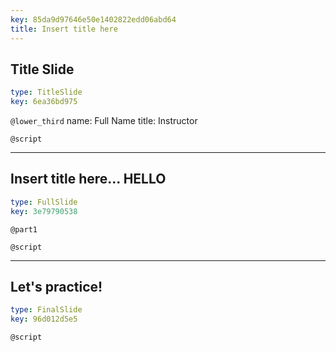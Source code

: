 ```yaml
---
key: 85da9d97646e50e1402822edd06abd64
title: Insert title here
---
```


## Title Slide

```yaml
type: TitleSlide
key: 6ea36bd975
```

`@lower_third`
name: Full Name
title: Instructor

`@script`


---

## Insert title here... HELLO

```yaml
type: FullSlide
key: 3e79790538
```

`@part1`


`@script`


---

## Let's practice!

```yaml
type: FinalSlide
key: 96d012d5e5
```

`@script`
